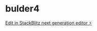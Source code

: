# bulder4

[Edit in StackBlitz next generation editor ⚡️](https://stackblitz.com/~/github.com/sdrvivien51/bulder4)